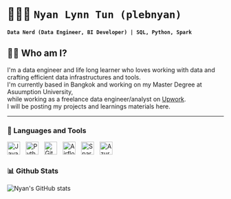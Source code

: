 # 🧑🏼‍💻 **`Nyan Lynn Tun (plebnyan)`**
**`Data Nerd (Data Engineer, BI Developer) | SQL, Python, Spark`**
<br>


## 🙋‍♂️ Who am I?
I'm a data engineer and life long learner who loves working with data and crafting efficient data infrastructures and tools. <br>
I'm currently based in Bangkok and working on my Master Degree at Asuumption University, <br>while working as a freelance data engineer/analyst on [Upwork](https://www.upwork.com/fl/~014816953739eca750?mp_source=share).<br>
I will be posting my projects and learnings materials here.
___


### 🧰 Languages and Tools

<img align="left" alt="Java" width="30px" style="padding-right:10px;" src="https://cdn.jsdelivr.net/gh/devicons/devicon/icons/java/java-original.svg"/>
<img align="left" alt="Python" width="30px" style="padding-right:10px;" src="https://cdn.jsdelivr.net/gh/devicons/devicon/icons/python/python-plain.svg" />
<img align="left" alt="Git" width="30px" style="padding-right:10px;" src="https://cdn.jsdelivr.net/gh/devicons/devicon/icons/git/git-original.svg" />
<img align="left" alt="Airflow" width="30px" style="padding-right:10px;" src='https://cdn.jsdelivr.net/gh/devicons/devicon@latest/icons/apacheairflow/apacheairflow-original.svg'/>
<img align="left" alt="Spark" width="30px" style="padding-right:10px;" src="https://cdn.jsdelivr.net/gh/devicons/devicon/icons/apachespark/apachespark-original.svg" />
<img align="left" alt="Azure" width="30px" style="padding-right:10px;" src="https://cdn.jsdelivr.net/gh/devicons/devicon/icons/azure/azure-original.svg" />

<br>
<br>

### 📊 Github Stats

![Nyan's GitHub stats](https://github-readme-stats.vercel.app/api?username=plebnyan&show_icons=true&theme=gruvbox)
<!--
**plebnyan/plebnyan** is a ✨ _special_ ✨ repository because its `README.md` (this file) appears on your GitHub profile.

Here are some ideas to get you started:

- 🔭 I’m currently working on ...
- 🌱 I’m currently learning ...
- 👯 I’m looking to collaborate on ...
- 🤔 I’m looking for help with ...
- 💬 Ask me about ...
- 📫 How to reach me: ...
- 😄 Pronouns: ...
- ⚡ Fun fact: ...
-->

